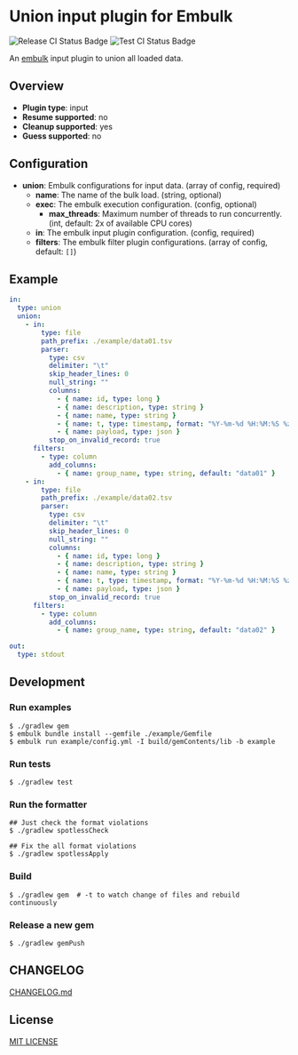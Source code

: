 # Union input plugin for Embulk
![Release CI Status Badge](https://github.com/civitaspo/embulk-output-s3_parquet/workflows/Release%20CI/badge.svg) ![Test CI Status Badge](https://github.com/civitaspo/embulk-output-s3_parquet/workflows/Test%20CI/badge.svg)

An [embulk](https://github.com/embulk/embulk/) input plugin to union all loaded data.

## Overview

* **Plugin type**: input
* **Resume supported**: no
* **Cleanup supported**: yes
* **Guess supported**: no

## Configuration

- **union**: Embulk configurations for input data. (array of config, required)
  - **name**: The name of the bulk load. (string, optional)
  - **exec**: The embulk execution configuration. (config, optional)
    - **max_threads**: Maximum number of threads to run concurrently. (int, default: 2x of available CPU cores) 
  - **in**: The embulk input plugin configuration. (config, required)
  - **filters**: The embulk filter plugin configurations. (array of config, default: `[]`)

## Example

```yaml
in:
  type: union
  union:
    - in:
        type: file
        path_prefix: ./example/data01.tsv
        parser:
          type: csv
          delimiter: "\t"
          skip_header_lines: 0
          null_string: ""
          columns:
            - { name: id, type: long }
            - { name: description, type: string }
            - { name: name, type: string }
            - { name: t, type: timestamp, format: "%Y-%m-%d %H:%M:%S %z" }
            - { name: payload, type: json }
          stop_on_invalid_record: true
      filters:
        - type: column
          add_columns:
            - { name: group_name, type: string, default: "data01" }
    - in:
        type: file
        path_prefix: ./example/data02.tsv
        parser:
          type: csv
          delimiter: "\t"
          skip_header_lines: 0
          null_string: ""
          columns:
            - { name: id, type: long }
            - { name: description, type: string }
            - { name: name, type: string }
            - { name: t, type: timestamp, format: "%Y-%m-%d %H:%M:%S %z" }
            - { name: payload, type: json }
          stop_on_invalid_record: true
      filters:
        - type: column
          add_columns:
            - { name: group_name, type: string, default: "data02" }

out:
  type: stdout
```

## Development

### Run examples

```shell
$ ./gradlew gem
$ embulk bundle install --gemfile ./example/Gemfile
$ embulk run example/config.yml -I build/gemContents/lib -b example
```

### Run tests

```shell
$ ./gradlew test
```

### Run the formatter

```shell
## Just check the format violations
$ ./gradlew spotlessCheck

## Fix the all format violations
$ ./gradlew spotlessApply
```

### Build

```shell
$ ./gradlew gem  # -t to watch change of files and rebuild continuously
```

### Release a new gem

```shell
$ ./gradlew gemPush
```

## CHANGELOG

[CHANGELOG.md](./CHANGELOG.md)

## License

[MIT LICENSE](./LICENSE)
